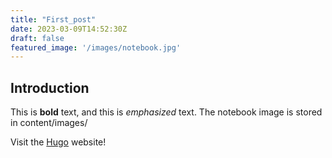 ```yaml
---
title: "First_post"
date: 2023-03-09T14:52:30Z
draft: false
featured_image: '/images/notebook.jpg'
---
```


## Introduction

This is **bold** text, and this is *emphasized* text.
The notebook image is stored in content/images/

Visit the [Hugo](https://gohugo.io) website!
